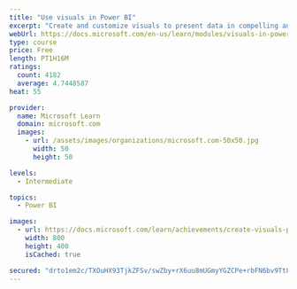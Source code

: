 ```yaml
---
title: "Use visuals in Power BI"
excerpt: "Create and customize visuals to present data in compelling and insightful ways."
webUrl: https://docs.microsoft.com/en-us/learn/modules/visuals-in-power-bi/
type: course
price: Free
length: PT1H16M
ratings:
  count: 4182
  average: 4.7448587
heat: 55

provider:
  name: Microsoft Learn
  domain: microsoft.com
  images:
    - url: /assets/images/organizations/microsoft.com-50x50.jpg
      width: 50
      height: 50

levels:
  - Intermediate

topics:
  - Power BI

images:
  - url: https://docs.microsoft.com/learn/achievements/create-visuals-power-bi-desktop-social.png
    width: 800
    height: 400
    isCached: true

secured: "drto1em2c/TXOuHX93TjkZFSv/swZby+rX6uu8mUGmyYGZCPe+rbFN6bv9Tt8ormj2BIFmbsyEceJpju0zhFqdCRWiRi5aNbMgTpO6iB2BC50/ev/kcKzplUk3Js1PClT670Drf9kvJU9od7GpApfRl8aOr9vJfFDxsUuFxNfTOPHJaR/GR3AihsrhsVgiGeaMZo88N/m6jrfpRHTPfOWX6fXPLNRzqUeRezL1pD58pqdx63NUWJ2ZQYoCtPg7Li6KqbniTDWYtjkv/egd4PZuw/UOdqTlgLvz3J1YfLmRk693Kwl3mBGOWMa4wF/FXPFodFNls1Cqljy1Phfz7n8c40TsQNUTKLD6NA6NOSEQ5fFUksCNVrDmPhjQfbQdSjpBKWU13EYsq3r7OmDlu0gYzmZMAHQCeBAPhxrApzemU=;/TQRj6o73H68xPlWiI3MPg=="
---
```


